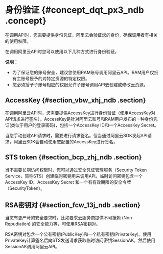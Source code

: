 # 身份验证 {#concept_dqt_px3_ndb .concept}

在调用API时，您需要提供身份凭证。阿里云会验证您的身份，确保调用者有相关的使用权限。

在调用阿里云API时您可以使用以下几种方式进行身份验证。

**说明：** 

-   为了保证您的账号安全，建议您使用RAM账号调用阿里云API。RAM用户仅拥有主账号授予的对特定资源的特定权限。
-   您必须授予子账号相应的权限允许子账号调用API去创建或修改云资源。

## AccessKey {#section_vbw_xhj_ndb .section}

在调用阿里云API时，您需要提供AccessKey进行身份验证（使用AccessKey对API请求进行签名）。AccessKey是针对阿里云账号和RAM用户发布的一种身份凭证\(类似于用户的登录密码\)，包括一个AccessKey ID和一个AccessKey Secret。

当您手动创建API请求时，需要进行请求签名。但当通过阿里云SDK发起API请求，阿里云SDK会自动使用您配置的AccessKey进行签名。

## **STS token** {#section_bcp_zhj_ndb .section}

当不需要长期访问权限时，您可以通过安全凭证管理服务（Security Token Service，简称STS）创建临时密钥用来调用API。临时访问密钥包含一个AccessKey ID、AccessKey Secret 和一个有有效期限的安全令牌（SecurityToken）。

## RSA密钥对 {#section_fcw_13j_ndb .section}

当您有更严苛的安全要求时，比如要求云服务商提供不可抵赖 \(Non-Repudiation\) 的安全能力等，可使用RSA密钥对。

RSA密钥对包含一个公有密钥\(PublicKey\)和一个私有密钥\(PrivateKey\)。使用PrivateKey计算签名后向STS发送请求获取临时访问密钥SessionAK，然后使用SessionAK调用阿里云API。

